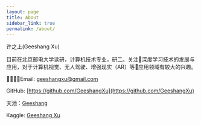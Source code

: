 ```yaml
---
layout: page
title: About
sidebar_link: true
permalink: /about/
---
```


许之上(Geeshang Xu)

目前在北京邮电大学读研，计算机技术专业，研二。关注深度学习技术的发展与应用，对于计算机视觉、无人驾驶、增强现实（AR）等应用领域有较大的兴趣。

Email: [geeshangxu@gmail.com](geeshangxu@gmail.com)

GitHub: [https://github.com/GeeshangXu](https://github.com/GeeshangXu)

天池：[Geeshang](https://tianchi.aliyun.com/science/scientistDetail.htm?userId=1095279116246)

Kaggle: [Geeshang Xu](https://www.kaggle.com/geeshang)
